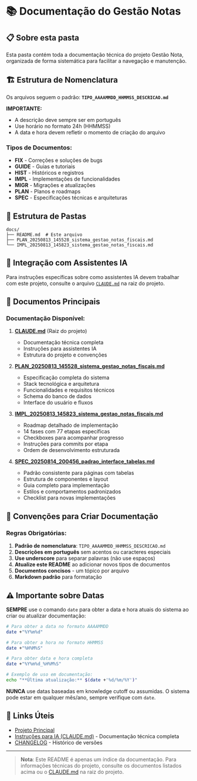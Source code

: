 # 📚 Documentação do Gestão Notas

## 📋 Sobre esta pasta

Esta pasta contém toda a documentação técnica do projeto Gestão Nota, organizada de forma sistemática para facilitar a navegação e manutenção.

## 🏗️ Estrutura de Nomenclatura

Os arquivos seguem o padrão: **`TIPO_AAAAMMDD_HHMMSS_DESCRICAO.md`**

**IMPORTANTE:** 
- A descrição deve sempre ser em português
- Use horário no formato 24h (HHMMSS)
- A data e hora devem refletir o momento de criação do arquivo

### Tipos de Documentos:
- **FIX** - Correções e soluções de bugs
- **GUIDE** - Guias e tutoriais
- **HIST** - Históricos e registros
- **IMPL** - Implementações de funcionalidades
- **MIGR** - Migrações e atualizações
- **PLAN** - Planos e roadmaps
- **SPEC** - Especificações técnicas e arquiteturas

## 📁 Estrutura de Pastas

```
docs/
├── README.md  # Este arquivo
├── PLAN_20250813_145528_sistema_gestao_notas_fiscais.md
└── IMPL_20250813_145823_sistema_gestao_notas_fiscais.md
```

## 🤖 Integração com Assistentes IA

Para instruções específicas sobre como assistentes IA devem trabalhar com este projeto, consulte o arquivo [`CLAUDE.md`](../CLAUDE.md) na raiz do projeto.

## 📝 Documentos Principais

### Documentação Disponível:

1. **[CLAUDE.md](../CLAUDE.md)** (Raiz do projeto)
   - Documentação técnica completa
   - Instruções para assistentes IA
   - Estrutura do projeto e convenções

2. **[PLAN_20250813_145528_sistema_gestao_notas_fiscais.md](PLAN_20250813_145528_sistema_gestao_notas_fiscais.md)**
   - Especificação completa do sistema
   - Stack tecnológica e arquitetura
   - Funcionalidades e requisitos técnicos
   - Schema do banco de dados
   - Interface do usuário e fluxos

3. **[IMPL_20250813_145823_sistema_gestao_notas_fiscais.md](IMPL_20250813_145823_sistema_gestao_notas_fiscais.md)**
   - Roadmap detalhado de implementação
   - 14 fases com 77 etapas específicas
   - Checkboxes para acompanhar progresso
   - Instruções para commits por etapa
   - Ordem de desenvolvimento estruturada

4. **[SPEC_20250814_200456_padrao_interface_tabelas.md](SPEC_20250814_200456_padrao_interface_tabelas.md)**
   - Padrão consistente para páginas com tabelas
   - Estrutura de componentes e layout
   - Guia completo para implementação
   - Estilos e comportamentos padronizados
   - Checklist para novas implementações

## 📌 Convenções para Criar Documentação

### Regras Obrigatórias:

1. **Padrão de nomenclatura**: `TIPO_AAAAMMDD_HHMMSS_DESCRICAO.md`
2. **Descrições em português** sem acentos ou caracteres especiais
3. **Use underscore** para separar palavras (não use espaços)
4. **Atualize este README** ao adicionar novos tipos de documentos
5. **Documentos concisos** - um tópico por arquivo
6. **Markdown padrão** para formatação

## ⚠️ Importante sobre Datas

**SEMPRE** use o comando `date` para obter a data e hora atuais do sistema ao criar ou atualizar documentação:

```bash
# Para obter a data no formato AAAAMMDD
date +"%Y%m%d"

# Para obter a hora no formato HHMMSS
date +"%H%M%S"

# Para obter data e hora completa
date +"%Y%m%d_%H%M%S"

# Exemplo de uso em documentação:
echo "**Última atualização:** $(date +'%d/%m/%Y')"
```

**NUNCA** use datas baseadas em knowledge cutoff ou assumidas. O sistema pode estar em qualquer mês/ano, sempre verifique com `date`.

## 🔗 Links Úteis

- [Projeto Principal](../)
- [Instruções para IA (CLAUDE.md)](../CLAUDE.md) - Documentação técnica completa
- [CHANGELOG](../CHANGELOG.md) - Histórico de versões

---

> **Nota**: Este README é apenas um índice da documentação. Para informações técnicas do projeto, consulte os documentos listados acima ou o [CLAUDE.md](../CLAUDE.md) na raiz do projeto.